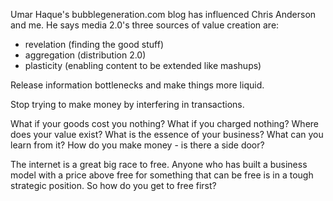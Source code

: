 
Umar Haque's bubblegeneration.com blog has influenced Chris Anderson and me. He says media 2.0's three sources of value creation are:
- revelation (finding the good stuff)
- aggregation (distribution 2.0)
- plasticity (enabling content to be extended like mashups)

Release information bottlenecks and make things more liquid.

Stop trying to make money by interfering in transactions.

What if your goods cost you nothing?
What if you charged nothing?
Where does your value exist?
What is the essence of your business?
What can you learn from it?
How do you make money - is there a side door?

The internet is a great big race to free. Anyone who has built a business model with a price above free for something that can be free is in a tough strategic position. So how do you get to free first?
